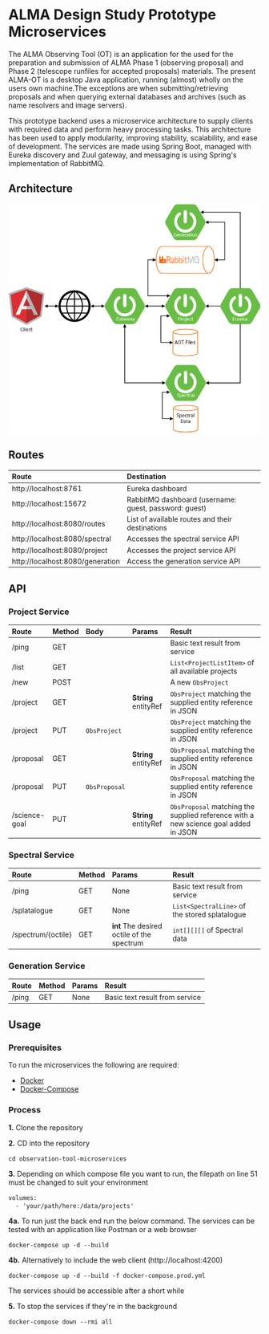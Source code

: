 # ALMA Design Study Prototype Microservices
The ALMA Observing Tool (OT) is an application for the used for the preparation and submission of ALMA Phase 1 (observing proposal) and Phase 2 (telescope runfiles for accepted proposals) materials. The present ALMA-OT is a desktop Java application, running (almost) wholly on the users own machine.The exceptions are when submitting/retrieving proposals and when querying external databases and archives (such as name resolvers and image servers).

This prototype backend uses a microservice architecture to supply clients with required data and perform heavy 
processing tasks. This architecture has 
been used to apply modularity, improving stability, scalability, and ease of development. The services are made using
 Spring Boot, managed with Eureka discovery and Zuul gateway, and messaging is using Spring's implementation of 
 RabbitMQ.
## Architecture
![Architecture Diagram](architecture-structure.png)
## Routes
Route                              | Destination
:----------------------------------|:-----------------------------------------------
http://localhost:8761              | Eureka dashboard
http://localhost:15672             | RabbitMQ dashboard (username: guest, password: guest)
http://localhost:8080/routes       | List of available routes and their destinations
http://localhost:8080/spectral     | Accesses the spectral service API
http://localhost:8080/project      | Accesses the project service API
http://localhost:8080/generation   | Access the generation service API

## API
### Project Service
Route         | Method | Body          | Params                 | Result
:-------------|:-------|:--------------|:-----------------------|:----------------------------------------------------
/ping         | GET    |               |                        | Basic text result from service
/list         | GET    |               |                        | `List<ProjectListItem>` of all available projects
/new          | POST   |               |                        | A new `ObsProject`
/project      | GET    |               | **String** entityRef   | `ObsProject` matching the supplied entity reference in JSON
/project      | PUT    | `ObsProject`  |                        | `ObsProject` matching the supplied entity reference in JSON
/proposal     | GET    |               | **String** entityRef   | `ObsProposal` matching the supplied entity reference in JSON
/proposal     | PUT    | `ObsProposal` |                        | `ObsProposal` matching the supplied entity reference in JSON
/science-goal | PUT    |               | **String** entityRef   | `ObsProposal` matching the supplied reference with a new science goal added in JSON

### Spectral Service
 Route             | Method | Params                                     | Result
:------------------|:-------|:-------------------------------------------|:---------------------------------------------
/ping              | GET    | None                                       | Basic text result from service
/splatalogue       | GET    | None                                       |`List<SpectralLine>` of the stored splatalogue
/spectrum/{octile} | GET    | **int** The desired octile of the spectrum | `int[][][]` of Spectral data

### Generation Service
Route | Method | Params | Result
:-----|:-------|:-------|:------------------------------
/ping | GET    | None   | Basic text result from service

## Usage
### Prerequisites
To run the microservices the following are required:

- [Docker](https://www.docker.com/)
- [Docker-Compose](https://docs.docker.com/compose/)

### Process
**1.** Clone the repository

**2.** CD into the repository
```
cd observation-tool-microservices
```
**3.** Depending on which compose file you want to run, the filepath on line 51 must be changed to suit your environment
```docker
volumes:
  - 'your/path/here:/data/projects'
```
**4a.** To run just the back end run the below command. The services can be tested with an application like Postman 
or a web 
browser
```docker
docker-compose up -d --build
```
**4b.** Alternatively to include the web client (http://localhost:4200)
```docker
docker-compose up -d --build -f docker-compose.prod.yml
```
The services should be accessible after a short while

**5.** To stop the services if they're in the background
```docker
docker-compose down --rmi all
```

